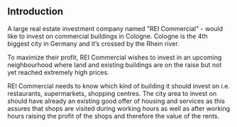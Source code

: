 ## Introduction

A large real estate investment company named "REI Commercial" - would like to invest on commercial buildings in Cologne. Cologne is the 4th biggest city in Germany and it’s crossed by the Rhein river.

To maximize their profit, REI Commercial wishes to invest in an upcoming neighbourhood where land and existing buildings are on the raise but not yet reached extremely high prices.

REI Commercial needs to know which kind of building it should invest on i.e. restaurants, supermarkets, shopping centres. The city area to invest on should have already an existing good offer of housing and services as this assures that shops are visited during working hours as well as after working hours raising the profit of the shops and therefore the value of the rents.

